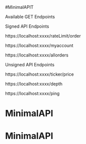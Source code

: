 #MinimalAPIT

Available GET Endpoints

Signed API Endpoints

https://localhost:xxxx/rateLimit/order

https://localhost:xxxx/myaccount

https://localhost:xxxx/allorders

Unsigned API Endpoints

https://localhost:xxxx/ticker/price

https://localhost:xxxx/depth

https://localhost:xxxx/ping

# MinimalAPI
# MinimalAPI
